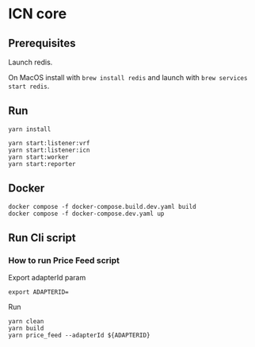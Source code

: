 # ICN core

## Prerequisites

Launch redis.

On MacOS install with `brew install redis` and launch with `brew services start redis`.

## Run

```
yarn install
```

```
yarn start:listener:vrf
yarn start:listener:icn
yarn start:worker
yarn start:reporter
```

## Docker

```
docker compose -f docker-compose.build.dev.yaml build
docker compose -f docker-compose.dev.yaml up
```

## Run Cli script

### How to run Price Feed script

Export adapterId param

```shell
export ADAPTERID=
```

Run

```shell
yarn clean
yarn build
yarn price_feed --adapterId ${ADAPTERID}
```
